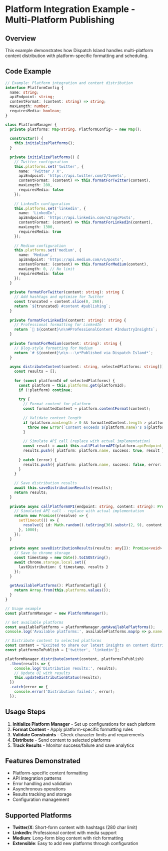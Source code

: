 # Platform Integration Example - Multi-Platform Publishing

## Overview
This example demonstrates how Dispatch Island handles multi-platform content distribution with platform-specific formatting and scheduling.

## Code Example

```typescript
// Example: Platform integration and content distribution
interface PlatformConfig {
  name: string;
  apiEndpoint: string;
  contentFormat: (content: string) => string;
  maxLength: number;
  requiresMedia: boolean;
}

class PlatformManager {
  private platforms: Map<string, PlatformConfig> = new Map();
  
  constructor() {
    this.initializePlatforms();
  }
  
  private initializePlatforms() {
    // Twitter configuration
    this.platforms.set('twitter', {
      name: 'Twitter / X',
      apiEndpoint: 'https://api.twitter.com/2/tweets',
      contentFormat: (content) => this.formatForTwitter(content),
      maxLength: 280,
      requiresMedia: false
    });
    
    // LinkedIn configuration
    this.platforms.set('linkedin', {
      name: 'LinkedIn',
      apiEndpoint: 'https://api.linkedin.com/v2/ugcPosts',
      contentFormat: (content) => this.formatForLinkedIn(content),
      maxLength: 1300,
      requiresMedia: true
    });
    
    // Medium configuration
    this.platforms.set('medium', {
      name: 'Medium',
      apiEndpoint: 'https://api.medium.com/v1/posts',
      contentFormat: (content) => this.formatForMedium(content),
      maxLength: 0, // No limit
      requiresMedia: false
    });
  }
  
  private formatForTwitter(content: string): string {
    // Add hashtags and optimize for Twitter
    const truncated = content.slice(0, 260);
    return `${truncated} #content #publishing`;
  }
  
  private formatForLinkedIn(content: string): string {
    // Professional formatting for LinkedIn
    return `🌟 ${content}\n\n#ProfessionalContent #IndustryInsights`;
  }
  
  private formatForMedium(content: string): string {
    // Blog-style formatting for Medium
    return `# ${content}\n\n---\n*Published via Dispatch Island*`;
  }
  
  async distributeContent(content: string, selectedPlatforms: string[]): Promise<void> {
    const results = [];
    
    for (const platformId of selectedPlatforms) {
      const platform = this.platforms.get(platformId);
      if (!platform) continue;
      
      try {
        // Format content for platform
        const formattedContent = platform.contentFormat(content);
        
        // Validate content length
        if (platform.maxLength > 0 && formattedContent.length > platform.maxLength) {
          throw new Error(`Content exceeds ${platform.name}'s ${platform.maxLength} character limit`);
        }
        
        // Simulate API call (replace with actual implementation)
        const result = await this.callPlatformAPI(platform.apiEndpoint, formattedContent);
        results.push({ platform: platform.name, success: true, result });
        
      } catch (error) {
        results.push({ platform: platform.name, success: false, error: error.message });
      }
    }
    
    // Save distribution results
    await this.saveDistributionResults(results);
    return results;
  }
  
  private async callPlatformAPI(endpoint: string, content: string): Promise<any> {
    // Simulated API call - replace with actual implementation
    return new Promise((resolve) => {
      setTimeout(() => {
        resolve({ id: Math.random().toString(36).substr(2, 9), content });
      }, 1000);
    });
  }
  
  private async saveDistributionResults(results: any[]): Promise<void> {
    // Save to chrome storage
    const timestamp = new Date().toISOString();
    await chrome.storage.local.set({ 
      lastDistribution: { timestamp, results } 
    });
  }
  
  getAvailablePlatforms(): PlatformConfig[] {
    return Array.from(this.platforms.values());
  }
}

// Usage example
const platformManager = new PlatformManager();

// Get available platforms
const availablePlatforms = platformManager.getAvailablePlatforms();
console.log('Available platforms:', availablePlatforms.map(p => p.name));

// Distribute content to selected platforms
const content = "Excited to share our latest insights on content distribution strategies!";
const platformsToPublish = ['twitter', 'linkedin'];

platformManager.distributeContent(content, platformsToPublish)
  .then(results => {
    console.log('Distribution results:', results);
    // Update UI with results
    this.updateDistributionStatus(results);
  })
  .catch(error => {
    console.error('Distribution failed:', error);
  });
```

## Usage Steps

1. **Initialize Platform Manager** - Set up configurations for each platform
2. **Format Content** - Apply platform-specific formatting rules
3. **Validate Constraints** - Check character limits and requirements
4. **Distribute** - Send content to selected platforms
5. **Track Results** - Monitor success/failure and save analytics

## Features Demonstrated

- Platform-specific content formatting
- API integration patterns
- Error handling and validation
- Asynchronous operations
- Results tracking and storage
- Configuration management

## Supported Platforms

- **Twitter/X**: Short-form content with hashtags (280 char limit)
- **LinkedIn**: Professional content with media support
- **Medium**: Long-form blog content with rich formatting
- **Extensible**: Easy to add new platforms through configuration